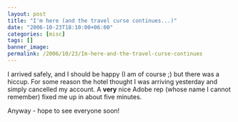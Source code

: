 ```yaml
---
layout: post
title: "I'm here (and the travel curse continues...)"
date: "2006-10-23T18:10:00+06:00"
categories: [misc]
tags: []
banner_image: 
permalink: /2006/10/23/Im-here-and-the-travel-curse-continues
---
```


I arrived safely, and I should be happy (I am of course ;) but there was a hiccup. For some reason the hotel thought I was arriving yesterday and simply cancelled my account. A <b>very</b> nice Adobe rep (whose name I cannot remember) fixed me up in about five minutes.

Anyway - hope to see everyone soon!